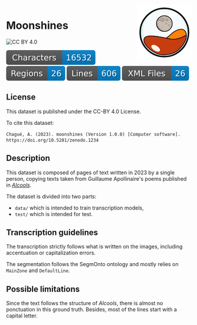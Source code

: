 <img src="./asset/moonshines.png" width="150" align="right">

Moonshines
==========


![CC BY 4.0](https://img.shields.io/badge/license-CC--BY-lightgrey)

![characters badge](badges/characters.svg) ![regions badge](badges/regions.svg) ![lines badge](badges/lines.svg) ![files badge](badges/files.svg) 


## License

This dataset is published under the CC-BY 4.0 License.

To cite this dataset:

``` 
Chagué, A. (2023). moonshines (Version 1.0.0) [Computer software]. https://doi.org/10.5281/zenodo.1234
```

## Description

This dataset is composed of pages of text written in 2023 by a single person, copying texts taken from Guillaume Apollinaire's poems published in [*Alcools*](https://www.gutenberg.org/cache/epub/15462/pg15462.txt). 

The dataset is divided into two parts: 

- `data/` which is intended to train transcription models,
- `test/` which is intended for test.

## Transcription guidelines

The transcription strictly follows what is written on the images, including accentuation or capitalization errors.

The segmentation follows the SegmOnto ontology and mostly relies on `MainZone` and `DefaultLine`.

## Possible limitations

Since the text follows the structure of *Alcools*, there is almost no ponctuation in this ground truth. Besides, most of the lines start with a capital letter.
